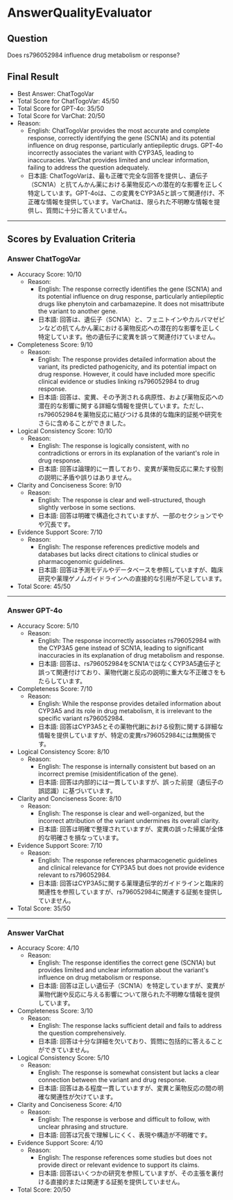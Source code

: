 # AnswerQualityEvaluator

## Question

Does rs796052984 influence drug metabolism or response?

## Final Result

- Best Answer: ChatTogoVar
- Total Score for ChatTogoVar: 45/50
- Total Score for GPT-4o: 35/50
- Total Score for VarChat: 20/50
- Reason:
  - English: ChatTogoVar provides the most accurate and complete response, correctly identifying the gene (SCN1A) and its potential influence on drug response, particularly antiepileptic drugs. GPT-4o incorrectly associates the variant with CYP3A5, leading to inaccuracies. VarChat provides limited and unclear information, failing to address the question adequately.
  - 日本語: ChatTogoVarは、最も正確で完全な回答を提供し、遺伝子（SCN1A）と抗てんかん薬における薬物反応への潜在的な影響を正しく特定しています。GPT-4oは、この変異をCYP3A5と誤って関連付け、不正確な情報を提供しています。VarChatは、限られた不明瞭な情報を提供し、質問に十分に答えていません。

---

## Scores by Evaluation Criteria

### Answer ChatTogoVar
- Accuracy Score: 10/10
  - Reason: 
    - English: The response correctly identifies the gene (SCN1A) and its potential influence on drug response, particularly antiepileptic drugs like phenytoin and carbamazepine. It does not misattribute the variant to another gene.
    - 日本語: 回答は、遺伝子（SCN1A）と、フェニトインやカルバマゼピンなどの抗てんかん薬における薬物反応への潜在的な影響を正しく特定しています。他の遺伝子に変異を誤って関連付けていません。
- Completeness Score: 9/10
  - Reason: 
    - English: The response provides detailed information about the variant, its predicted pathogenicity, and its potential impact on drug response. However, it could have included more specific clinical evidence or studies linking rs796052984 to drug response.
    - 日本語: 回答は、変異、その予測される病原性、および薬物反応への潜在的な影響に関する詳細な情報を提供しています。ただし、rs796052984を薬物反応に結びつける具体的な臨床的証拠や研究をさらに含めることができました。
- Logical Consistency Score: 10/10
  - Reason: 
    - English: The response is logically consistent, with no contradictions or errors in its explanation of the variant's role in drug response.
    - 日本語: 回答は論理的に一貫しており、変異が薬物反応に果たす役割の説明に矛盾や誤りはありません。
- Clarity and Conciseness Score: 9/10
  - Reason: 
    - English: The response is clear and well-structured, though slightly verbose in some sections.
    - 日本語: 回答は明確で構造化されていますが、一部のセクションでやや冗長です。
- Evidence Support Score: 7/10
  - Reason: 
    - English: The response references predictive models and databases but lacks direct citations to clinical studies or pharmacogenomic guidelines.
    - 日本語: 回答は予測モデルやデータベースを参照していますが、臨床研究や薬理ゲノムガイドラインへの直接的な引用が不足しています。
- Total Score: 45/50

---

### Answer GPT-4o
- Accuracy Score: 5/10
  - Reason: 
    - English: The response incorrectly associates rs796052984 with the CYP3A5 gene instead of SCN1A, leading to significant inaccuracies in its explanation of drug metabolism and response.
    - 日本語: 回答は、rs796052984をSCN1AではなくCYP3A5遺伝子と誤って関連付けており、薬物代謝と反応の説明に重大な不正確さをもたらしています。
- Completeness Score: 7/10
  - Reason: 
    - English: While the response provides detailed information about CYP3A5 and its role in drug metabolism, it is irrelevant to the specific variant rs796052984.
    - 日本語: 回答はCYP3A5とその薬物代謝における役割に関する詳細な情報を提供していますが、特定の変異rs796052984には無関係です。
- Logical Consistency Score: 8/10
  - Reason: 
    - English: The response is internally consistent but based on an incorrect premise (misidentification of the gene).
    - 日本語: 回答は内部的には一貫していますが、誤った前提（遺伝子の誤認識）に基づいています。
- Clarity and Conciseness Score: 8/10
  - Reason: 
    - English: The response is clear and well-organized, but the incorrect attribution of the variant undermines its overall clarity.
    - 日本語: 回答は明確で整理されていますが、変異の誤った帰属が全体的な明確さを損なっています。
- Evidence Support Score: 7/10
  - Reason: 
    - English: The response references pharmacogenetic guidelines and clinical relevance for CYP3A5 but does not provide evidence relevant to rs796052984.
    - 日本語: 回答はCYP3A5に関する薬理遺伝学的ガイドラインと臨床的関連性を参照していますが、rs796052984に関連する証拠を提供していません。
- Total Score: 35/50

---

### Answer VarChat
- Accuracy Score: 4/10
  - Reason: 
    - English: The response identifies the correct gene (SCN1A) but provides limited and unclear information about the variant's influence on drug metabolism or response.
    - 日本語: 回答は正しい遺伝子（SCN1A）を特定していますが、変異が薬物代謝や反応に与える影響について限られた不明瞭な情報を提供しています。
- Completeness Score: 3/10
  - Reason: 
    - English: The response lacks sufficient detail and fails to address the question comprehensively.
    - 日本語: 回答は十分な詳細を欠いており、質問に包括的に答えることができていません。
- Logical Consistency Score: 5/10
  - Reason: 
    - English: The response is somewhat consistent but lacks a clear connection between the variant and drug response.
    - 日本語: 回答はある程度一貫していますが、変異と薬物反応の間の明確な関連性が欠けています。
- Clarity and Conciseness Score: 4/10
  - Reason: 
    - English: The response is verbose and difficult to follow, with unclear phrasing and structure.
    - 日本語: 回答は冗長で理解しにくく、表現や構造が不明確です。
- Evidence Support Score: 4/10
  - Reason: 
    - English: The response references some studies but does not provide direct or relevant evidence to support its claims.
    - 日本語: 回答はいくつかの研究を参照していますが、その主張を裏付ける直接的または関連する証拠を提供していません。
- Total Score: 20/50